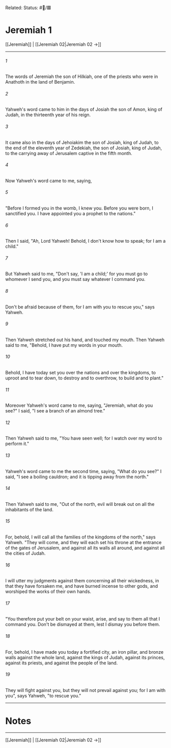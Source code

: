 Related:
Status: #📖/🟥
# Jeremiah 1

[[Jeremiah]] | [[Jeremiah 02|Jeremiah 02 →]]
***



###### 1 
The words of Jeremiah the son of Hilkiah, one of the priests who were in Anathoth in the land of Benjamin. 

###### 2 
Yahweh's word came to him in the days of Josiah the son of Amon, king of Judah, in the thirteenth year of his reign. 

###### 3 
It came also in the days of Jehoiakim the son of Josiah, king of Judah, to the end of the eleventh year of Zedekiah, the son of Josiah, king of Judah, to the carrying away of Jerusalem captive in the fifth month. 

###### 4 
Now Yahweh's word came to me, saying, 

###### 5 
"Before I formed you in the womb, I knew you. Before you were born, I sanctified you. I have appointed you a prophet to the nations." 

###### 6 
Then I said, "Ah, Lord Yahweh! Behold, I don't know how to speak; for I am a child." 

###### 7 
But Yahweh said to me, "Don't say, 'I am a child;' for you must go to whomever I send you, and you must say whatever I command you. 

###### 8 
Don't be afraid because of them, for I am with you to rescue you," says Yahweh. 

###### 9 
Then Yahweh stretched out his hand, and touched my mouth. Then Yahweh said to me, "Behold, I have put my words in your mouth. 

###### 10 
Behold, I have today set you over the nations and over the kingdoms, to uproot and to tear down, to destroy and to overthrow, to build and to plant." 

###### 11 
Moreover Yahweh's word came to me, saying, "Jeremiah, what do you see?" I said, "I see a branch of an almond tree." 

###### 12 
Then Yahweh said to me, "You have seen well; for I watch over my word to perform it." 

###### 13 
Yahweh's word came to me the second time, saying, "What do you see?" I said, "I see a boiling cauldron; and it is tipping away from the north." 

###### 14 
Then Yahweh said to me, "Out of the north, evil will break out on all the inhabitants of the land. 

###### 15 
For, behold, I will call all the families of the kingdoms of the north," says Yahweh. "They will come, and they will each set his throne at the entrance of the gates of Jerusalem, and against all its walls all around, and against all the cities of Judah. 

###### 16 
I will utter my judgments against them concerning all their wickedness, in that they have forsaken me, and have burned incense to other gods, and worshiped the works of their own hands. 

###### 17 
"You therefore put your belt on your waist, arise, and say to them all that I command you. Don't be dismayed at them, lest I dismay you before them. 

###### 18 
For, behold, I have made you today a fortified city, an iron pillar, and bronze walls against the whole land, against the kings of Judah, against its princes, against its priests, and against the people of the land. 

###### 19 
They will fight against you, but they will not prevail against you; for I am with you", says Yahweh, "to rescue you."

---
# Notes


***
[[Jeremiah]] | [[Jeremiah 02|Jeremiah 02 →]]
